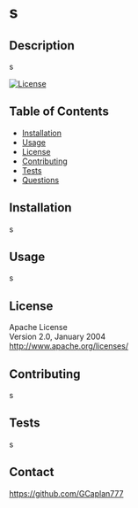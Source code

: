 # s 
  ## Description
   s

  [![License](https://img.shields.io/badge/License-Apache%202.0-blue.svg)](https://opensource.org/licenses/Apache-2.0)

  ## Table of Contents
  
  - [Installation](#Installation)
  - [Usage](#Usage)
  - [License](#License)
  - [Contributing](#Contributing)
  - [Tests](#Tests)
  - [Questions](#Questions)
  
  ## Installation
  s
  
  ## Usage
  s
  ## License
 
  Apache License <br>Version 2.0, January 2004<br>http://www.apache.org/licenses/
  
  ## Contributing
  s
  
  ## Tests
  s
  
  ## Contact
  https://github.com/GCaplan777
  

